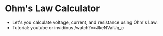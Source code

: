 # Ohm's Law Calculator
- Let's you calculate voltage, current, and resistance using Ohm's Law.
- Tutorial: youtube or invidious /watch?v=JkeNVaiUq_c
